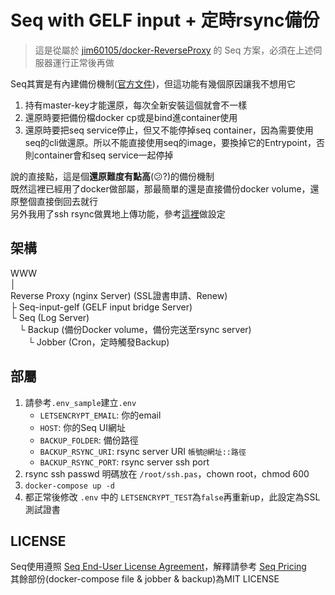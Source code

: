 ﻿# Seq with GELF input + 定時rsync備份

> 這是從屬於 [jim60105/docker-ReverseProxy](https://github.com/jim60105/docker-ReverseProxy) 的 Seq 方案，必須在上述伺服器運行正常後再做

Seq其實是有內建備份機制([官方文件](https://docs.datalust.co/docs/backup-and-restore))，但這功能有幾個原因讓我不想用它

1. 持有master-key才能還原，每次全新安裝這個就會不一樣
1. 還原時要把備份檔docker cp或是bind進container使用
1. 還原時要把seq service停止，但又不能停掉seq container，因為需要使用seq的cli做還原。所以不能直接使用seq的image，要換掉它的Entrypoint，否則container會和seq service一起停掉

說的直接點，這是個**還原難度有點高**(:confused:?)的備份機制\
既然這裡已經用了docker做部屬，那最簡單的還是直接備份docker volume，還原整個直接倒回去就行\
另外我用了ssh rsync做異地上傳功能，參考[這裡](https://blog.maki0419.com/2020/08/docker-opencart.html#rsync-server%E8%A8%AD%E5%AE%9A%E5%92%8C%E5%82%99%E4%BB%BD%E9%82%84%E5%8E%9F)做設定

## 架構

WWW\
│\
Reverse Proxy (nginx Server) (SSL證書申請、Renew)\
├ Seq-input-gelf (GELF input bridge Server)\
└ Seq (Log Server)\
　└ Backup (備份Docker volume，備份完送至rsync server)\
　　└ Jobber (Cron，定時觸發Backup)

## 部屬

1. 請參考`.env_sample`建立`.env`
    * `LETSENCRYPT_EMAIL`: 你的email
    * `HOST`: 你的Seq UI網址
    * `BACKUP_FOLDER`: 備份路徑
    * `BACKUP_RSYNC_URI`: rsync server URI `帳號@網址::路徑`
    * `BACKUP_RSYNC_PORT`: rsync server ssh port
1. rsync ssh passwd 明碼放在 `/root/ssh.pas`，chown root，chmod 600
1. `docker-compose up -d`
1. 都正常後修改 `.env` 中的 `LETSENCRYPT_TEST`為`false`再重新up，此設定為SSL測試證書

## LICENSE

Seq使用遵照 [Seq End-User License Agreement](https://datalust.co/doc/eula-current.pdf)，解釋請參考 [Seq Pricing](https://datalust.co/pricing)\
其餘部份(docker-compose file & jobber & backup)為MIT LICENSE
